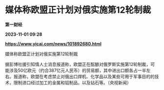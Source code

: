 # 媒体称欧盟正计划对俄实施第12轮制裁
**第一财经**

**2023-11-01 09:28**

**https://www.yicai.com/news/101892680.html**

媒体称欧盟正计划对俄实施第12轮制裁

据彭博社援引知情人士消息报道称，欧盟正在酝酿对俄罗斯实施第12轮制裁，可能涉及50亿欧元（约合387亿元人民币）的贸易额，其中进出口额各占一半左右。报道称，欧盟在考虑禁止对俄出口焊机、化学品以及某些可用于军事目的的技术，限制进口经过加工的金属和铝制品，以及钻石等。（央视新闻）